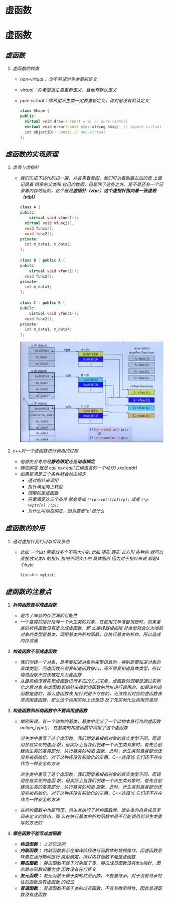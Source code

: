 # 虚函数


# 虚函数

## ***虚函数***

1. *虚函数的种类*
   
   - *non-virtual： 你不希望派生类重新定义*
   
   - *virtual：你希望派生类重新定义，且他有默认定义*
   
   - *pure virtual：你希望派生类一定要重新定义，你对他没有默认定义*
     
     ```cpp
     class Shape {
     public:
       virtual void draw() const = 0; // pure virtual
       virtual void error(const std::string &msg); // impure virtual
       int objectID() const; // non-virtual
     };
     ```

## ***虚函数的实现原理***

1. *虚表与虚指针*
   
   - *我们先把下述代码扫一遍，并且来看看图，我们可以看到最左边的表 上面记录着 继承的父类和 自己的数据，但是除了这些之外，是不是还有一个记录着内存地址的，这个就是**虚指针（vtpr）**这个虚指针指向着一张**虚表（vtbl）***
     
     ```cpp
     class A {
     pubilc:
         virtual void vfunc1();
       virtual void vfunc2();
       void func1();
       void func2();
     private:
       int m_data1, m_data2;
     };
     
     class B : public A {
     pubilc:
         virtual void vfunc1();
       void func2();
     private:
       int m_data3;
     };
     
     class C : public B {
     pubilc:
         virtual void vfunc1();
       void func2();
     private:
       int m_data1, m_data4;
     };
     ```
     
     ![虚表和虚指针](https://raw.githubusercontent.com/vlicecream/cloudImage/main/data/imagesimage-20220521213437372.png)

2. *c++对一个虚函数进行调用的过程*
   
   - *他首先会考虑是**静态绑定**还是**动态绑定***
   - *静态绑定 就是 call xxx  call(汇编语言的一个动作) xxx(addr)*
   - *如果是满足三个条件就会动态绑定*
     - *通过指针来调用*
     - *指针满足向上转型*
     - *调用的是虚函数*
     - *只要满足这三个条件 就会变成 `(*(p->vptr)[n])(p);` 或者 `(*p->vptr[n] )(p);`*
     - *为什么叫动态绑定，因为要看"p"是什么*

## ***虚函数的妙用***

1. *通过虚指针我们可以实现多态*
   
   - *比如 一个list 需要放多个不同大小的 比如 矩形 圆形 长方形 各种的 就可以直接放父类A 的指针 指向不同大小的 具体图形 因为对于指针来说 都是4个byte*
     
     ```cpp
     list<A*> myList;
     ```

## ***虚函数的注意点***

1. ***析构函数要写成虚函数***
   
   - *是为了降低内存泄漏的可能性*
   - *一个基类的指针指向一个派生类的对象，在使用完毕准备销毁时，如果基类的析构函数没有定义成虚函数，那 么编译器根据指 针类型就会认为当前对象的类型是基类，调用基类的析构函数，仅执行基类的析构，所以造成内存泄漏*

2. ***构造函数不写成虚函数***
   
   - *我们创建一个对象，是需要知道对象的完整信息的。特别是要知道对象的具体类型，而虚函数只需要知道函数接口，而不需要知道具体类型，所以构造函数不应该被定义为虚函数*
   - *从目前编译器实现虚函数进行多态的方式来看，虚函数的调用是通过实例化之后对象 的虚函数表指针来找到虚函数的地址进行调用的，如果说构造函数是虚的，那么虚函数表 指针则是不存在的，无法找到对应的虚函数表来调用虚函数，那么这个调用实际上也是违 反了先实例化后调用的准则*

3. ***构造函数和析构函数中不要调用虚函数***
   
   - *举例来说，有一个动物的基类，基类中定义了一个动物本身行为的虚函数 action_type()， 在基类的构造函数中调用了这个虚函数*
     
     *派生类中重写了这个虚函数，我们期望着根据对象的真实类型不同，而调用各自实现的虚函 数，但实际上当我们创建一个派生类对象时，首先会创建派生类的基类部分，执行基类的构造 函数，此时，派生类的自身部分还没有被初始化，对于这种还没有初始化的东⻄，C++选择当 它们还不存在作为一种安全的方法*
     
     *派生类中重写了这个虚函数，我们期望着根据对象的真实类型不同，而调用各自实现的虚函 数，但实际上当我们创建一个派生类对象时，首先会创建派生类的基类部分，执行基类的构造 函数，此时，派生类的自身部分还没有被初始化，对于这种还没有初始化的东⻄，C++选择当 它们还不存在作为一种安全的方法*
   
   - *在析构函数中也是同理，派生类执行了析构函数后，派生类的自身成员呈现未定义的状态，那
     么在执行基类的析构函数中是不可能调用到派生类重写的方法的*

4. ***哪些函数不能写成虚函数***
   
   - ***构造函数：*** *上述已说明*
   - ***内联函数：*** *内联函数表示在编译阶段进行函数体的替换操作，而虚函数意味着在运行期间进行 类型确定，所以内联函数不能是虚函数*
   - ***静态函数：*** *静态函数不属于对象属于类，静态成员函数没有this指针，因此静态函数设置为虚 函数没有任何意义*
   - ***友元函数：*** *友元函数不属于类的成员函数，不能被继承。对于没有继承特性的函数没有虚函数 的说法*
   - ***普通函数：*** *普通函数不属于类的成员函数，不具有继承特性，因此普通函数没有虚函数*

